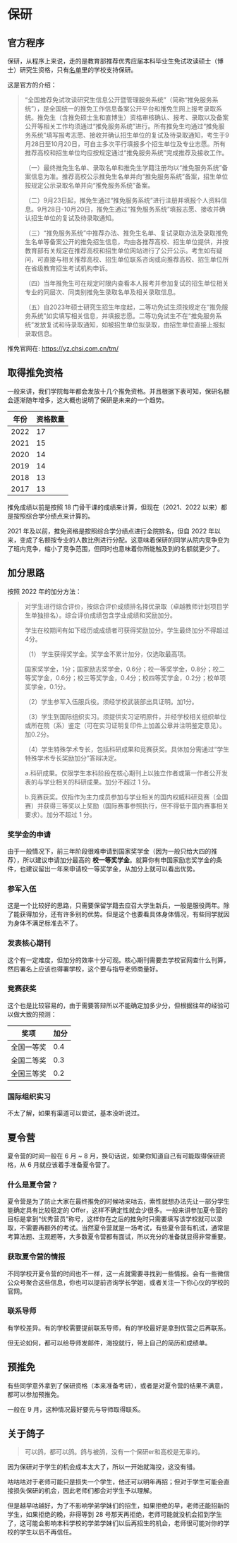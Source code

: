# 保研

## 官方程序

保研，从程序上来说，走的是教育部推荐优秀应届本科毕业生免试攻读硕士（博士）研究生资格，只有[名单](https://yz.chsi.com.cn/kyzx/kp/201809/20180905/1718817601.html)里的学校支持保研。

这是官方的介绍：

> “全国推荐免试攻读研究生信息公开暨管理服务系统”（简称“推免服务系统”），是全国统一的推免工作信息备案公开平台和推免生网上报考录取系统。推免生（含推免硕士生和直博生）资格审核确认、报考、录取以及备案公开等相关工作均须通过“推免服务系统”进行。所有推免生均通过“推免服务系统”填写报考志愿、接收并确认招生单位的复试及待录取通知，考生于9月28日至10月20日，可自主多次平行填报多个招生单位及专业志愿。所有推荐高校和招生单位均应按规定通过“推免服务系统”完成推荐及接收工作。
>
> （一）最终推免生名单、录取名单和推免生学籍注册均以“推免服务系统”备案信息为准。推荐高校公示推免生名单并向“推免服务系统”备案，招生单位按规定公示录取名单并向“推免服务系统”备案。
>
> （二）9月23日起，推免生通过“推免服务系统”进行注册并填报个人资料信息。9月28日-10月20日，推免生通过“推免服务系统”填报志愿、接收并确认招生单位的复试及待录取通知。
>
> （三）“推免服务系统”中推荐办法、推免生名单、复试录取办法及录取推免生名单等备案公开的推免招生信息，均由各推荐高校、招生单位提供，并按教育部有关规定在推荐高校和招生单位网站进行了公开公示。考生如有疑问，可直接与相关推荐高校、招生单位联系咨询或向推荐高校、招生单位所在省级教育招生考试机构申诉。
>
> （四）当年推免生可在规定时限内查看本人报考并参加复试的招生单位相关专业的同层次、同类别推免生录取名单及相关录取信息。
>
> （五）自2023年硕士研究生招生年度起，二等功免试生须按规定在“推免服务系统”如实填写相关信息，并填报志愿。二等功免试生不在“推免服务系统”发放复试和待录取通知，如被招生单位拟录取，由招生单位直接上报拟录取信息。

推免官网在: https://yz.chsi.com.cn/tm/

## 取得推免资格

一般来讲，我们学院每年都会发放十几个推免资格。并且根据下表可知，保研名额会逐渐随年增多，这大概也说明了保研是未来的一个趋势。

|年份|资格数量|
|-|-|
|2022|17|
|2021|15|
|2020|14|
|2019|14|
|2018|13|
|2017|13|

推免成绩以前是按照 18 门骨干课的成绩来计算，但现在（2021、2022 以来）都是按照综合学分绩点来计算的。

2021 年及以前，推免资格是按照综合学分绩点进行全院排名，但自 2022 年以来，变成了名额按专业的人数比例进行分配。这意味着保研的同学从院内竞争变为了班内竞争，缩小了竞争范围，但同时也意味着你所能触及到的名额就更少了。

## 加分思路

按照 2022 年的加分方法：

> 对学生进行综合评价，按综合评价成绩排名择优录取（卓越教师计划项目学生单独排名）。综合评价成绩包含学业成绩和奖励加分。
>
> 学生在校期间有如下经历或成绩者可获得奖励加分。学生最终加分不得超过4分。
> 
> （1） 学生获得奖学金。奖学金不累计加分，仅选取最高项。
>
> 国家奖学金，1分；国家励志奖学金，0.6分；校一等奖学金，0.8分；校二等奖学金，0.6分；校三等奖学金，0.4分；校四等奖学金，0.2分；校单项奖学金，0.1分。
>
> （2）学生参军入伍服兵役。须经学校武装部出具证明。加1分。
>
> （3）学生到国际组织实习。须提供实习证明原件，并经学校相关组织单位或所在院（系）鉴定（可在实习证明复印件上加盖公章并注明鉴定意见）。加0.2分。
>
> （4）学生特殊学术专长，包括科研成果和竞赛获奖。具体加分需通过“学生特殊学术专长奖励加分”答辩决定。
>
> a.科研成果。仅限学生本科阶段在核心期刊上以独立作者或第一作者公开发表的与学业相关的科研成果。加分不超过 1 分。
>
> b.竞赛获奖。仅指作为主力成员参加与学业相关的国内权威科研竞赛（全国赛）并获得三等奖以上奖励（国际赛事参照执行，但不得低于国内赛事相关要求）。加分不超过 1 分。

### 奖学金的申请

由于一般情况下，前三年阶段很难申请到国家奖学金（因为一般只给大四的推荐），所以建议申请加分最高的 **校一等奖学金**。就算你有申国家励志奖学金的条件，也建议留出一年来申请校一等奖学金，从加分上就可以看出优势。

### 参军入伍

这是一个比较好的思路，只需要保留学籍去应召大学生新兵，一般是服役两年。除了能获得加分，还有许多别的优势。但是这个也要看具体身体情况，有些同学就因为身体不满足标准去不了。

### 发表核心期刊

这个有一定难度，但加分的效率十分可观。核心期刊需要去学校官网查什么刊算，然后署名上应该也得署学校，这个要与指导老师商量好。

### 竞赛获奖

这个也是比较容易的，由于需要答辩所以不能确定加多少分，但根据往年的经验可以做大致的预测：

|奖项|加分|
|-|-|
|全国一等奖|0.4|
|全国二等奖|0.3|
|全国三等奖|0.2|

### 国际组织实习

不太了解，如果有渠道可以尝试，基本没听说过。

## 夏令营

夏令营的时间一般在 6 月 ~ 8 月，换句话说，如果你知道自己有可能取得保研资格，从 6 月就应该着手准备夏令营了。

### 什么是夏令营？

夏令营是为了防止大家在最终推免的时候咕来咕去，索性就想办法先让一部分学生能确定具有比较稳定的 Offer，这样不确定性就会少很多。一般来讲参加夏令营的目标是拿到“优秀营员”称号，这样你在之后的推免时只需要填写该学校就可以录取，不需要再额外的考试。当然夏令营就是一场考试，有些夏令营有机试，通常是考算法题、主观题等，大多数夏令营都有面试，所以充分的准备就显得非常重要。

### 获取夏令营的情报

不同学校开夏令营的时间也不一样，这一点就需要寻找到一些情报。会有一些微信公众号聚合这些信息，你也可以提前咨询学长学姐，或者关注一下你心仪的学校的官网。

### 联系导师

有学校差异。有的学校需要提前联系导师，有的学校最好是拿到优营之后再联系。

但无论如何，都可以给导师发邮件，海投就行，带上自己的简历和成绩单。

## 预推免

有些同学意外拿到了保研资格（本来准备考研），或者是对夏令营的结果不满意，都可以参加预推免。

一般在 9 月，这种情况最好要先与导师取得联系。

## 关于鸽子

> 可以鸽，都可以鸽。鸽与被鸽，没有一个保研er和高校是无辜的。

因为保研对于学生的机会成本太大了，所以一开始就海投，这没有错。

咕咕咕对于老师可能只是损失一个学生，他还可以明年再招；但对于学生可能会直接损失保研的机会，因此老师们都会对学生予以理解。

但是越早咕越好，为了不影响学弟学妹们的招生，如果拒绝的早，老师还能招新的学生，如果拒绝的晚，非得等到 28 号那天再拒绝，老师可能就没机会招到学生了，这可能会影响本科学校的学弟学妹们以后再招生的机会，老师很可能对你的学校的学生以后不再信任。
